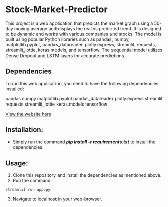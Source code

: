 # Stock-Market-Predictor
This project is a web application that predicts the market graph using a 50-day moving average and displays the real vs predicted trend. It is designed to be dynamic and works with various companies and stocks. The model is built using popular Python libraries such as pandas, numpy, matplotlib.pyplot, pandas_datareader, plotly.express, streamlit, requests, streamlit_lottie, keras.models, and tensorflow. The sequential model utilizes Dense Dropout and LSTM layers for accurate predictions.

## Dependencies
To run this web application, you need to have the following dependencies installed:

pandas
numpy
matplotlib.pyplot
pandas_datareader
plotly.express
streamlit
requests
streamlit_lottie
keras.models
tensorflow

[View the website here]()


## Installation:
* Simply run the command ***pip install -r requirements.txt*** to install the dependencies.

## Usage:
1. Clone this repository and install the dependencies as mentioned above.
2. Run the command: 
```
streamlit run app.py
```
3. Navigate to localhost in your web-browser.

